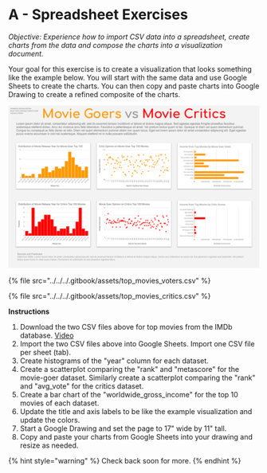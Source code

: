 # A - Spreadsheet Exercises

_Objective: Experience how to import CSV data into a spreadsheet, create charts from the data and compose the charts into a visualization document._   
  
Your goal for this exercise is to create a visualization that looks something like the example below. You will start with the same data and use Google Sheets to create the charts. You can then copy and paste charts into Google Drawing to create a refined composite of the charts. 

![](../../../.gitbook/assets/moviesexample.png)

{% file src="../../../.gitbook/assets/top\_movies\_voters.csv" %}

{% file src="../../../.gitbook/assets/top\_movies\_critics.csv" %}

**Instructions**

1. Download the two CSV files above for top movies from the IMDb database. [Video](https://drive.google.com/file/d/1d_salWS-LsEZK3geruCR96EGNUTTsbjv/view?usp=sharing)
2. Import the two CSV files above into Google Sheets. Import one CSV file per sheet \(tab\).
3. Create histograms of the "year" column for each dataset.
4. Create a scatterplot comparing the "rank" and "metascore" for the movie-goer dataset. Similarly create a scatterplot comparing the "rank" and "avg\_vote" for the critics dataset.
5. Create a bar chart of the "worldwide\_gross\_income" for the top 10 movies of each dataset.
6. Update the title and axis labels to be like the example visualization and update the colors.
7. Start a Google Drawing and set the page to 17" wide by 11" tall.
8. Copy and paste your charts from Google Sheets into your drawing and resize as needed.

{% hint style="warning" %}
Check back soon for more.
{% endhint %}



